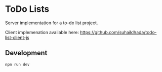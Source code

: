 # ToDo Lists

Server implementation for a to-do list project.

Client implemenation available here: https://github.com/suhaildhada/todo-list-client-js

## Development

```
npm run dev
```
